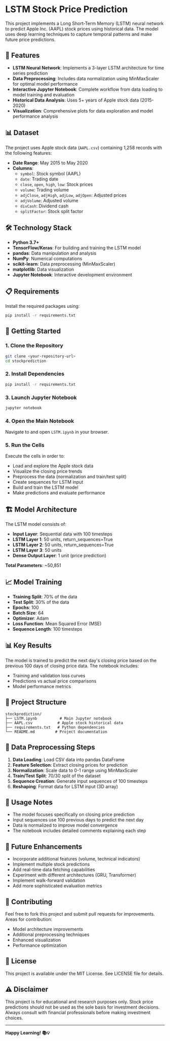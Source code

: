 # LSTM Stock Price Prediction

This project implements a Long Short-Term Memory (LSTM) neural network to predict Apple Inc. (AAPL) stock prices using historical data. The model uses deep learning techniques to capture temporal patterns and make future price predictions.

## 🚀 Features

- **LSTM Neural Network**: Implements a 3-layer LSTM architecture for time series prediction
- **Data Preprocessing**: Includes data normalization using MinMaxScaler for optimal model performance
- **Interactive Jupyter Notebook**: Complete workflow from data loading to model training and evaluation
- **Historical Data Analysis**: Uses 5+ years of Apple stock data (2015-2020)
- **Visualization**: Comprehensive plots for data exploration and model performance analysis

## 📊 Dataset

The project uses Apple stock data (`AAPL.csv`) containing 1,258 records with the following features:
- **Date Range**: May 2015 to May 2020
- **Columns**: 
  - `symbol`: Stock symbol (AAPL)
  - `date`: Trading date
  - `close`, `open`, `high`, `low`: Stock prices
  - `volume`: Trading volume
  - `adjClose`, `adjHigh`, `adjLow`, `adjOpen`: Adjusted prices
  - `adjVolume`: Adjusted volume
  - `divCash`: Dividend cash
  - `splitFactor`: Stock split factor

## 🛠️ Technology Stack

- **Python 3.7+**
- **TensorFlow/Keras**: For building and training the LSTM model
- **pandas**: Data manipulation and analysis
- **NumPy**: Numerical computations
- **scikit-learn**: Data preprocessing (MinMaxScaler)
- **matplotlib**: Data visualization
- **Jupyter Notebook**: Interactive development environment

## 📋 Requirements

Install the required packages using:

```bash
pip install -r requirements.txt
```

## 🚀 Getting Started

### 1. Clone the Repository
```bash
git clone <your-repository-url>
cd stockprediction
```

### 2. Install Dependencies
```bash
pip install -r requirements.txt
```

### 3. Launch Jupyter Notebook
```bash
jupyter notebook
```

### 4. Open the Main Notebook
Navigate to and open `LSTM.ipynb` in your browser.

### 5. Run the Cells
Execute the cells in order to:
- Load and explore the Apple stock data
- Visualize the closing price trends
- Preprocess the data (normalization and train/test split)
- Create sequences for LSTM input
- Build and train the LSTM model
- Make predictions and evaluate performance

## 🏗️ Model Architecture

The LSTM model consists of:
- **Input Layer**: Sequential data with 100 timesteps
- **LSTM Layer 1**: 50 units, return_sequences=True
- **LSTM Layer 2**: 50 units, return_sequences=True  
- **LSTM Layer 3**: 50 units
- **Dense Output Layer**: 1 unit (price prediction)

**Total Parameters**: ~50,851

## 📈 Model Training

- **Training Split**: 70% of the data
- **Test Split**: 30% of the data
- **Epochs**: 100
- **Batch Size**: 64
- **Optimizer**: Adam
- **Loss Function**: Mean Squared Error (MSE)
- **Sequence Length**: 100 timesteps

## 📊 Key Results

The model is trained to predict the next day's closing price based on the previous 100 days of closing price data. The notebook includes:
- Training and validation loss curves
- Predictions vs actual price comparisons
- Model performance metrics

## 📁 Project Structure

```
stockprediction/
├── LSTM.ipynb          # Main Jupyter notebook
├── AAPL.csv           # Apple stock historical data
├── requirements.txt   # Python dependencies
└── README.md         # Project documentation
```

## 🔄 Data Preprocessing Steps

1. **Data Loading**: Load CSV data into pandas DataFrame
2. **Feature Selection**: Extract closing prices for prediction
3. **Normalization**: Scale data to 0-1 range using MinMaxScaler
4. **Train/Test Split**: 70/30 split of the dataset
5. **Sequence Creation**: Generate input sequences of 100 timesteps
6. **Reshaping**: Format data for LSTM input (3D array)

## 📝 Usage Notes

- The model focuses specifically on closing price prediction
- Input sequences use 100 previous days to predict the next day
- Data is normalized to improve model convergence
- The notebook includes detailed comments explaining each step

## 🔮 Future Enhancements

- Incorporate additional features (volume, technical indicators)
- Implement multiple stock predictions
- Add real-time data fetching capabilities
- Experiment with different architectures (GRU, Transformer)
- Implement walk-forward validation
- Add more sophisticated evaluation metrics

## 🤝 Contributing

Feel free to fork this project and submit pull requests for improvements. Areas for contribution:
- Model architecture improvements
- Additional preprocessing techniques
- Enhanced visualization
- Performance optimization

## 📄 License

This project is available under the MIT License. See LICENSE file for details.

## ⚠️ Disclaimer

This project is for educational and research purposes only. Stock price predictions should not be used as the sole basis for investment decisions. Always consult with financial professionals before making investment choices.

---

**Happy Learning! 📚💡**
